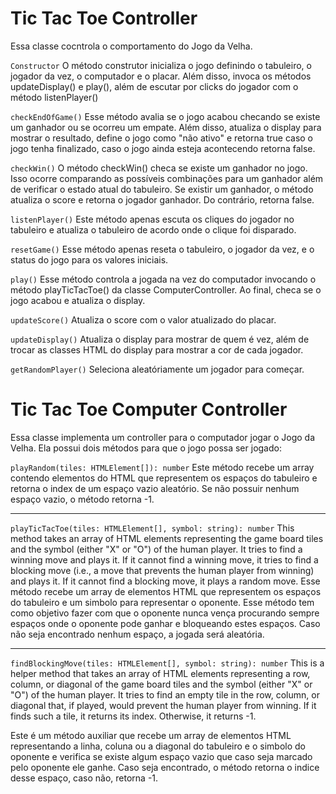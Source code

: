 # Tic Tac Toe Controller

Essa classe cocntrola o comportamento do Jogo da Velha.

`Constructor`
O método construtor inicializa o jogo definindo o tabuleiro, o jogador da vez, o computador e o placar. Além disso, invoca os métodos updateDisplay() e play(), além de escutar por clicks do jogador com o método listenPlayer()

`checkEndOfGame()`
Esse método avalia se o jogo acabou checando se existe um ganhador ou se ocorreu um empate. Além disso, atualiza o display para mostrar o resultado, define o jogo como "não ativo" e retorna true caso o jogo tenha finalizado, caso o jogo ainda esteja acontecendo retorna false.

`checkWin()`
O método checkWin() checa se existe um ganhador no jogo. Isso ocorre comparando as possíveis combinações para um ganhador além de verificar o estado atual do tabuleiro. Se existir um ganhador, o método atualiza o score e retorna o jogador ganhador. Do contrário, retorna false.

`listenPlayer()`
Este método apenas escuta os cliques do jogador no tabuleiro e atualiza o tabuleiro de acordo onde o clique foi disparado.

`resetGame()`
Esse método apenas reseta o tabuleiro, o jogador da vez, e o status do jogo para os valores iniciais.

`play()`
Esse método controla a jogada na vez do computador invocando o método playTicTacToe() da classe ComputerController. Ao final, checa se o jogo acabou e atualiza o display.

`updateScore()`
Atualiza o score com o valor atualizado do placar.

`updateDisplay()`
Atualiza o display para mostrar de quem é vez, além de trocar as classes HTML do display para mostrar a cor de cada jogador.

`getRandomPlayer()`
Seleciona aleatóriamente um jogador para começar.


# Tic Tac Toe Computer Controller

Essa classe implementa um controller para o computador jogar o Jogo da Velha. Ela possui dois métodos para que o jogo possa ser jogado:

`playRandom(tiles: HTMLElement[]): number`
Este método recebe um array contendo elementos do HTML que representem os espaços do tabuleiro e retorna o index de um espaço vazio aleatório. Se não possuir nenhum espaço vazio, o método retorna -1.

---

`playTicTacToe(tiles: HTMLElement[], symbol: string): number`
This method takes an array of HTML elements representing the game board tiles and the symbol (either "X" or "O") of the human player. It tries to find a winning move and plays it. If it cannot find a winning move, it tries to find a blocking move (i.e., a move that prevents the human player from winning) and plays it. If it cannot find a blocking move, it plays a random move.
Esse método recebe um array de elementos HTML que representem os espaços do tabuleiro e um simbolo para representar o oponente. Esse método tem como objetivo fazer com que o oponente nunca vença procurando sempre espaços onde o oponente pode ganhar e bloqueando estes espaços. Caso não seja encontrado nenhum espaço, a jogada será aleatória.

---

`findBlockingMove(tiles: HTMLElement[], symbol: string): number`
This is a helper method that takes an array of HTML elements representing a row, column, or diagonal of the game board tiles and the symbol (either "X" or "O") of the human player. It tries to find an empty tile in the row, column, or diagonal that, if played, would prevent the human player from winning. If it finds such a tile, it returns its index. Otherwise, it returns -1.

Este é um método auxiliar que recebe um array de elementos HTML representando a linha, coluna ou a diagonal do tabuleiro e o simbolo do oponente e verifica se existe algum espaço vazio que caso seja marcado pelo oponente ele ganhe. Caso seja encontrado, o método retorna o indice desse espaço, caso não, retorna -1.